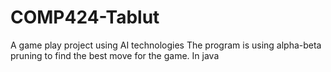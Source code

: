 # COMP424-Tablut
A game play project using AI technologies
The program is using alpha-beta pruning to find the best move for the game.
In java
